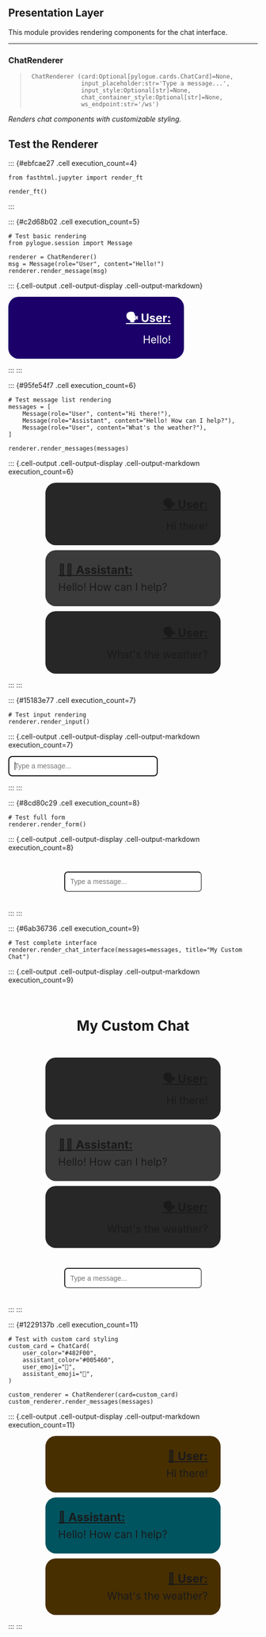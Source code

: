 <!-- WARNING: THIS FILE WAS AUTOGENERATED! DO NOT EDIT! -->

## Presentation Layer

This module provides rendering components for the chat interface.

---

### ChatRenderer

>      ChatRenderer (card:Optional[pylogue.cards.ChatCard]=None,
>                    input_placeholder:str='Type a message...',
>                    input_style:Optional[str]=None,
>                    chat_container_style:Optional[str]=None,
>                    ws_endpoint:str='/ws')

*Renders chat components with customizable styling.*


## Test the Renderer

::: {#ebfcae27 .cell execution_count=4}
``` {.python .cell-code}
from fasthtml.jupyter import render_ft

render_ft()
```
:::


::: {#c2d68b02 .cell execution_count=5}
``` {.python .cell-code}
# Test basic rendering
from pylogue.session import Message

renderer = ChatRenderer()
msg = Message(role="User", content="Hello!")
renderer.render_message(msg)
```

::: {.cell-output .cell-output-display .cell-output-markdown}
<div>
  <div style="
        background: #1C0069; color: #FFFFFF; padding: 10px; font-size: 1.5em; 
        width: 60%; align-self: center; 
        text-align: right; border-radius: 1em; 
        padding: 1.25em">
<span style="font-weight: bold; font-size: 1.1em; display: block; margin-bottom: 8px;"><u>🗣️ User: </u></span>    <div class="marked" style="white-space: pre-wrap;">Hello!</div>
  </div>
<script>if (window.htmx) htmx.process(document.body)</script></div>

:::
:::


::: {#95fe54f7 .cell execution_count=6}
``` {.python .cell-code}
# Test message list rendering
messages = [
    Message(role="User", content="Hi there!"),
    Message(role="Assistant", content="Hello! How can I help?"),
    Message(role="User", content="What's the weather?"),
]

renderer.render_messages(messages)
```

::: {.cell-output .cell-output-display .cell-output-markdown execution_count=6}
<div>
  <div id="chat-cards" class="chat-cards" style="display: flex; flex-direction: column; gap: 10px;">
    <div style="background: #272727; padding: 10px; font-size: 1.5em; width: 60%; align-self: center; text-align: right; border-radius: 1em; padding: 1.25em">
<span style="font-weight: bold; font-size: 1.1em; display: block; margin-bottom: 8px;"><u>🗣️ User: </u></span>      <div class="marked" style="white-space: pre-wrap;">Hi there!</div>
    </div>
    <div style="background: #3B3B3B; padding: 10px; font-size: 1.5em; width: 60%; align-self: center; text-align: left; border-radius: 1em; padding: 1.25em">
<span style="font-weight: bold; font-size: 1.1em; display: block; margin-bottom: 8px;"><u>🕵️‍♂️ Assistant: </u></span>      <div class="marked" style="white-space: pre-wrap;">Hello! How can I help?</div>
    </div>
    <div style="background: #272727; padding: 10px; font-size: 1.5em; width: 60%; align-self: center; text-align: right; border-radius: 1em; padding: 1.25em">
<span style="font-weight: bold; font-size: 1.1em; display: block; margin-bottom: 8px;"><u>🗣️ User: </u></span>      <div class="marked" style="white-space: pre-wrap;">What's the weather?</div>
    </div>
  </div>
<script>if (window.htmx) htmx.process(document.body)</script></div>

:::
:::


::: {#15183e77 .cell execution_count=7}
``` {.python .cell-code}
# Test input rendering
renderer.render_input()
```

::: {.cell-output .cell-output-display .cell-output-markdown execution_count=7}
<div>
  <input placeholder="Type a message..." autofocus id="msg" style="width: 60%; max-width: 600px; padding: 0.75em; font-size: 1em; border-radius: 0.5em" name="msg">
<script>if (window.htmx) htmx.process(document.body)</script></div>

:::
:::


::: {#8cd80c29 .cell execution_count=8}
``` {.python .cell-code}
# Test full form
renderer.render_form()
```

::: {.cell-output .cell-output-display .cell-output-markdown execution_count=8}
<div>
<form enctype="multipart/form-data" ws-send id="form" style="display: flex; justify-content: center; margin-top: 20px; padding: 20px;" name="form">    <input placeholder="Type a message..." autofocus id="msg" style="width: 60%; max-width: 600px; padding: 0.75em; font-size: 1em; border-radius: 0.5em" name="msg">
</form><script>if (window.htmx) htmx.process(document.body)</script></div>

:::
:::


::: {#6ab36736 .cell execution_count=9}
``` {.python .cell-code}
# Test complete interface
renderer.render_chat_interface(messages=messages, title="My Custom Chat")
```

::: {.cell-output .cell-output-display .cell-output-markdown execution_count=9}
<div>
  <div>
    <h1 style="text-align: center; padding: 1em;">My Custom Chat</h1>
    <div id="chat-cards" class="chat-cards" style="display: flex; flex-direction: column; gap: 10px;">
      <div style="background: #272727; padding: 10px; font-size: 1.5em; width: 60%; align-self: center; text-align: right; border-radius: 1em; padding: 1.25em">
<span style="font-weight: bold; font-size: 1.1em; display: block; margin-bottom: 8px;"><u>🗣️ User: </u></span>        <div class="marked" style="white-space: pre-wrap;">Hi there!</div>
      </div>
      <div style="background: #3B3B3B; padding: 10px; font-size: 1.5em; width: 60%; align-self: center; text-align: left; border-radius: 1em; padding: 1.25em">
<span style="font-weight: bold; font-size: 1.1em; display: block; margin-bottom: 8px;"><u>🕵️‍♂️ Assistant: </u></span>        <div class="marked" style="white-space: pre-wrap;">Hello! How can I help?</div>
      </div>
      <div style="background: #272727; padding: 10px; font-size: 1.5em; width: 60%; align-self: center; text-align: right; border-radius: 1em; padding: 1.25em">
<span style="font-weight: bold; font-size: 1.1em; display: block; margin-bottom: 8px;"><u>🗣️ User: </u></span>        <div class="marked" style="white-space: pre-wrap;">What's the weather?</div>
      </div>
    </div>
<form enctype="multipart/form-data" ws-send id="form" style="display: flex; justify-content: center; margin-top: 20px; padding: 20px;" name="form">      <input placeholder="Type a message..." autofocus id="msg" style="width: 60%; max-width: 600px; padding: 0.75em; font-size: 1em; border-radius: 0.5em" name="msg">
</form>  </div>
<script>if (window.htmx) htmx.process(document.body)</script></div>

:::
:::


::: {#1229137b .cell execution_count=11}
``` {.python .cell-code}
# Test with custom card styling
custom_card = ChatCard(
    user_color="#482F00",
    assistant_color="#005460",
    user_emoji="👤",
    assistant_emoji="🤖",
)

custom_renderer = ChatRenderer(card=custom_card)
custom_renderer.render_messages(messages)
```

::: {.cell-output .cell-output-display .cell-output-markdown execution_count=11}
<div>
  <div id="chat-cards" class="chat-cards" style="display: flex; flex-direction: column; gap: 10px;">
    <div style="background: #482F00; padding: 10px; font-size: 1.5em; width: 60%; align-self: center; text-align: right; border-radius: 1em; padding: 1.25em">
<span style="font-weight: bold; font-size: 1.1em; display: block; margin-bottom: 8px;"><u>👤 User: </u></span>      <div class="marked" style="white-space: pre-wrap;">Hi there!</div>
    </div>
    <div style="background: #005460; padding: 10px; font-size: 1.5em; width: 60%; align-self: center; text-align: left; border-radius: 1em; padding: 1.25em">
<span style="font-weight: bold; font-size: 1.1em; display: block; margin-bottom: 8px;"><u>🤖 Assistant: </u></span>      <div class="marked" style="white-space: pre-wrap;">Hello! How can I help?</div>
    </div>
    <div style="background: #482F00; padding: 10px; font-size: 1.5em; width: 60%; align-self: center; text-align: right; border-radius: 1em; padding: 1.25em">
<span style="font-weight: bold; font-size: 1.1em; display: block; margin-bottom: 8px;"><u>👤 User: </u></span>      <div class="marked" style="white-space: pre-wrap;">What's the weather?</div>
    </div>
  </div>
<script>if (window.htmx) htmx.process(document.body)</script></div>

:::
:::



